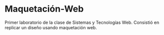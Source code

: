 # Maquetación-Web
Primer laboratorio de la clase de Sistemas y Tecnologías Web. Consistió en replicar un diseño usando maquetación web. 
